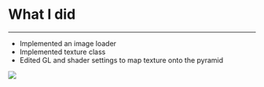 # What I did
-----

- Implemented an image loader
- Implemented texture class
- Edited GL and shader settings to map texture onto the pyramid

![](https://github.com/changh95/OpenGL_tutorial/blob/master/src/7.TextureMapping/7.texture_mapping.gif?raw=true)

